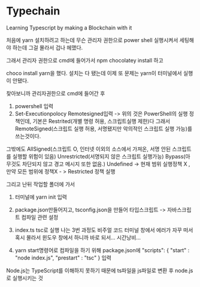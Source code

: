 # Typechain

Learning Typescript by making a Blockchain with it

처음에 yarn 설치하려고 하는데 무슨 관리자 권한으로 power shell 실행시켜서 세팅해야 하는데 그걸 몰라서 겁나 헤맸다.

그래서 관리자 권한으로 cmd에 들어가서 npm chocolatey install 하고

choco install yarn을 했다. 설치는 다 됐는데 이제 또 문제는 yarn이 터미널에서 실행이 안됐다.

찾아보니까 관리자권한으로 cmd에 들어간 후 

1. powershell 입력
2. Set-Executionpolocy Remotesigned입력
-> 위의 것은 PowerShell의 실행 정책인데, 
기본은 Restrited(개별 명령 허용, 스크립트실행 제한)다
그래서 RemoteSigned(스크립트 실행 허용, 서명됐지만 악의적인 스크립트 실행 가능)를 쓰는것이다.

그밖에도 AllSigned(스크립트 O, 인터넷 이외의 소스에서 가져온, 서명 안된 스크립트를 실행할 위험이 있음)
Unrestricted(서명되지 않은 스크립트 실행가능)
Bypass(아무것도 차단되지 않고 경고 메시지 또한 없음.)
Undefined -> 현재 범위 실행정책 X ,
만약 모든 범위에 정책X - > Restricted 정책 실행

그리고 난뒤 작업할 폴더에 가서
1. 터미널에 yarn init 입력
2. package.json만들어지고, tsconfig.json을 만들어 
타입스크립트 -> 자바스크립트 컴파일 관련 설정
3. index.ts tsc로 실행 
나는 3번 과정도 비주얼 코드 터미널 창에서 에러가 자꾸 떠서 혹시 몰라서 윈도우 창에서 하니까 바로 되서... 시간낭비...

4. yarn start명령어로 컴파일을 하기 위해
package.json에 
"scripts": {
    "start" : "node index.js",
    "prestart" : "tsc"
}
입력

Node.js는 TypeScript를 이해하지 못하기 때문에 
ts파일을 js파일로 변환 후 node.js로 실행시키는 것 